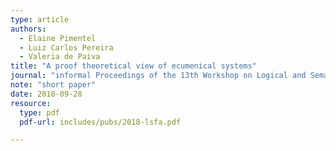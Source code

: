 ```yaml
---
type: article
authors:
  - Elaine Pimentel
  - Luiz Carlos Pereira
  - Valeria de Paiva
title: "A proof theoretical view of ecumenical systems"
journal: "informal Proceedings of the 13th Workshop on Logical and Semantic Frameworks with Applications (LSFA 2018)"
note: "short paper"
date: 2018-09-28
resource:
  type: pdf
  pdf-url: includes/pubs/2018-lsfa.pdf

---
```

